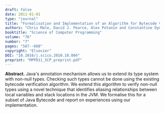 ```yaml
---
draft: false
date: 2011-01-01
type: "journal"
title: "Formalisation and Implementation of an Algorithm for Bytecode Verification of @NonNull Types"
authors: "Chris Male, David J. Pearce, Alex Potanin and Constantine Dymnikov"
booktitle: "Science of Computer Programming"
volume: "76"
number: "7"
pages: "587--608"
copyright: "Elsevier"
DOI: "10.1016/j.scico.2010.10.004"
preprint: "MPPD11_SCP_preprint.pdf"
---
```

**Abstract.** Java's annotation mechanism allows us to extend its type system with non-null types. Checking such types cannot be done using the existing bytecode verification algorithm. We extend this algorithm to verify non-null types using a novel technique that identifies aliasing relationships between local variables and stack locations in the JVM. We formalise this for a subset of Java Bytecode and report on experiences using our implementation.
